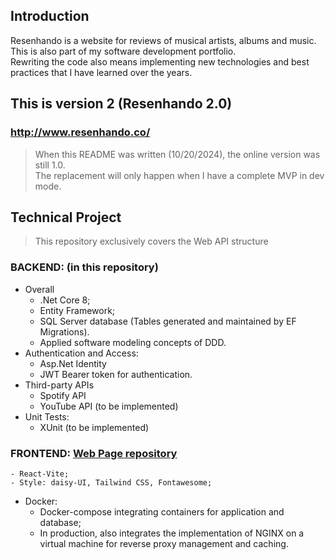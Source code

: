## Introduction
Resenhando is a website for reviews of musical artists, albums and music. <br/>
This is also part of my software development portfolio. <br/>
Rewriting the code also means implementing new technologies and best practices that I have learned over the years.

## This is version 2 (Resenhando 2.0)
### http://www.resenhando.co/
> When this README was written (10/20/2024), the online version was still 1.0. <br/>
> The replacement will only happen when I have a complete MVP in dev mode.

## Technical Project
 > This repository exclusively covers the Web API structure 

### BACKEND: (in this repository)
  * Overall
    * .Net Core 8;
    * Entity Framework;
    * SQL Server database (Tables generated and maintained by EF Migrations).
    * Applied software modeling concepts of DDD.
  * Authentication and Access:
    * Asp.Net Identity
    * JWT Bearer token for authentication.
  * Third-party APIs
    * Spotify API
    * YouTube API (to be implemented)
  * Unit Tests:
    * XUnit (to be implemented)
 

### FRONTEND: [Web Page repository](https://github.com/raphaelcordon/resenhando2-webPage)
    - React-Vite;
    - Style: daisy-UI, Tailwind CSS, Fontawesome;
- Docker:
    - Docker-compose integrating containers for application and database;
    - In production, also integrates the implementation of NGINX on a virtual machine for reverse proxy management and caching.

